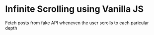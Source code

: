 # Infinite Scrolling using Vanilla JS
Fetch posts from fake API wheneven the user scrolls to each paricular depth
